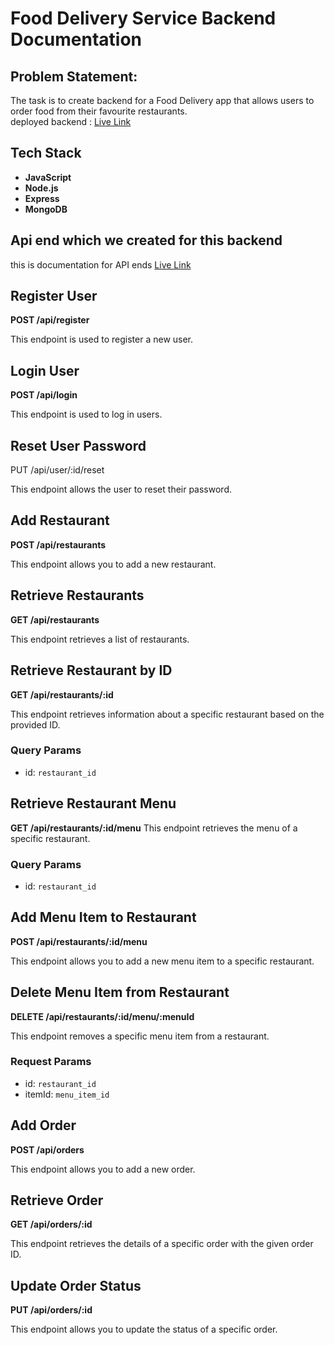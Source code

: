 # Food Delivery Service Backend Documentation
## Problem Statement:

The task is to create backend for a Food Delivery app that allows users to order food from their favourite restaurants.
<br>
deployed backend : [Live Link](https://food-delivery-service-qujl.onrender.com)
<br>

 ## Tech Stack

- **JavaScript**
- **Node.js**
- **Express**
- **MongoDB**

 ## Api end which we created for this backend

this is documentation for API ends [Live Link](https://documenter.getpostman.com/view/31971527/2sA358dR27)

## Register User

**POST /api/register**

This endpoint is used to register a new user.

## Login User

**POST /api/login**

This endpoint is used to log in users.

## Reset User Password

PUT /api/user/:id/reset

This endpoint allows the user to reset their password.

## Add Restaurant

**POST /api/restaurants**

This endpoint allows you to add a new restaurant.

## Retrieve Restaurants

**GET /api/restaurants**

This endpoint retrieves a list of restaurants.

## Retrieve Restaurant by ID

**GET /api/restaurants/:id**

This endpoint retrieves information about a specific restaurant based on the provided ID.

### Query Params
- id: `restaurant_id`

## Retrieve Restaurant Menu

**GET /api/restaurants/:id/menu**
This endpoint retrieves the menu of a specific restaurant.
### Query Params
- id: `restaurant_id`

## Add Menu Item to Restaurant

**POST /api/restaurants/:id/menu**

This endpoint allows you to add a new menu item to a specific restaurant.

## Delete Menu Item from Restaurant

**DELETE /api/restaurants/:id/menu/:menuId**

This endpoint removes a specific menu item from a restaurant.

### Request Params
- id: `restaurant_id`
- itemId: `menu_item_id`

## Add Order

**POST /api/orders**

This endpoint allows you to add a new order.
  
## Retrieve Order

**GET /api/orders/:id**

This endpoint retrieves the details of a specific order with the given order ID.

## Update Order Status

**PUT /api/orders/:id**

This endpoint allows you to update the status of a specific order.

